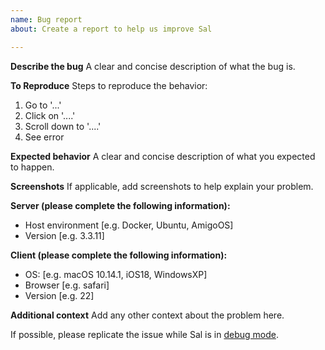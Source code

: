 ```yaml
---
name: Bug report
about: Create a report to help us improve Sal

---
```


**Describe the bug**
A clear and concise description of what the bug is.

**To Reproduce**
Steps to reproduce the behavior:
1. Go to '...'
2. Click on '....'
3. Scroll down to '....'
4. See error

**Expected behavior**
A clear and concise description of what you expected to happen.

**Screenshots**
If applicable, add screenshots to help explain your problem.

**Server (please complete the following information):**
 - Host environment [e.g. Docker, Ubuntu, AmigoOS]
 - Version [e.g. 3.3.11]

**Client (please complete the following information):**
 - OS: [e.g. macOS 10.14.1, iOS18, WindowsXP]
 - Browser [e.g. safari]
 - Version [e.g. 22]

**Additional context**
Add any other context about the problem here.

If possible, please replicate the issue while Sal is in [debug mode](https://github.com/salopensource/sal/wiki/Troubleshooting).
